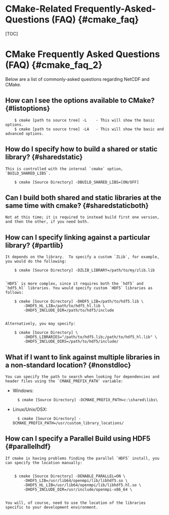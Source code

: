 CMake-Related Frequently-Asked-Questions (FAQ) {#cmake_faq}
==============================================

[TOC]

# CMake Frequently Asked Questions (FAQ) {#cmake_faq_2}

Below are a list of commonly-asked questions regarding NetCDF and CMake.

## How can I see the options available to CMake? {#listoptions}

        $ cmake [path to source tree] -L	- This will show the basic options.
        $ cmake [path to source tree] -LA	- This will show the basic and advanced options.


## How do I specify how to build a shared or static library? {#sharedstatic}

    This is controlled with the internal `cmake` option, `BUILD_SHARED_LIBS`.

        $ cmake [Source Directory] -DBUILD_SHARED_LIBS=[ON/OFF]
	

## Can I build both shared and static libraries at the same time with cmake? {#sharedstaticboth}

    Not at this time; it is required to instead build first one version, and then the other, if you need both.

## How can I specify linking against a particular library? {#partlib}

    It depends on the library.  To specify a custom `ZLib`, for example, you would do the following:
		
        $ cmake [Source Directory] -DZLIB_LIBRARY=/path/to/my/zlib.lib
        

    `HDF5` is more complex, since it requires both the `hdf5` and `hdf5_hl` libraries. You would specify custom `HDF5` libraries as follows:
		
        $ cmake [Source Directory] -DHDF5_LIB=/path/to/hdf5.lib \
            -DHDF5_HL_LIB=/path/to/hdf5_hl.lib \
            -DHDF5_INCLUDE_DIR=/path/to/hdf5/include


    Alternatively, you may specify:
		
        $ cmake [Source Directory] \
            -DHDF5_LIBRARIES="/path/to/hdf5.lib;/path/to/hdf5_hl.lib" \
            -DHDF5_INCLUDE_DIRS=/path/to/hdf5/include/
		
## What if I want to link against multiple libraries in a non-standard location? {#nonstdloc}

    You can specify the path to search when looking for dependencies and header files using the `CMAKE_PREFIX_PATH` variable:
	
* Windows:	
    
        $ cmake [Source Directory] -DCMAKE_PREFIX_PATH=c:\shared\libs\
	
		
* Linux/Unix/OSX:

        $ cmake [Source Directory] -DCMAKE_PREFIX_PATH=/usr/custom_library_locations/		
		

## How can I specify a Parallel Build using HDF5 {#parallelhdf}
	
    If cmake is having problems finding the parallel `HDF5` install, you can specify the location manually:

	
        $ cmake [Source Directory] -DENABLE_PARALLEL=ON \
            -DHDF5_LIB=/usr/lib64/openmpi/lib/libhdf5.so \
            -DHDF5_HL_LIB=/usr/lib64/openmpi/lib/libhdf5.hl.so \
            -DHDF5_INCLUDE_DIR=/usr/include/openmpi-x86_64 \
		

    You will, of course, need to use the location of the libraries specific to your development environment.
